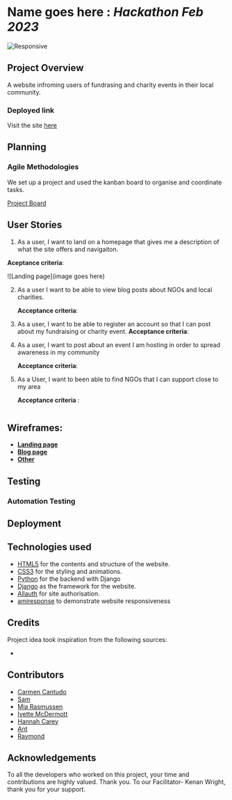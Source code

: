 # **Name goes here** : *Hackathon Feb 2023*

![Responsive](assets/images/am-i-responsive.png)

## Project Overview
A website infroming users of fundrasing and charity events in their local community.

### Deployed link
Visit the site [here](https://hack-team-9.herokuapp.com/)


## Planning
### **Agile Methodologies** 
We set up a project and used the kanban board to organise and coordinate tasks.

[Project Board](https://github.com/users/SamMartin92/projects/3/views/1?layout=board)

## User Stories 

1. As a user, I want to land on a homepage that gives me a description of what the site offers and navigaiton.

**Aceptance criteria**: 

![Landing page](image goes here)
 
2. As a user I want to be able to view blog posts about NGOs and local charities.

   **Acceptance criteria**: 

3. As a user, I want to be able to register an account so that I can post about my fundraising or charity event.
   **Acceptance criteria**:  
![]()

4. As a user, I want to post about an event I am hosting in order to spread awareness in my community

   **Acceptance criteria**: 

5. As a User, I want to been able to find NGOs that I can support close to my area

   **Acceptance criteria** : 

![]()


## Wireframes:

  * [**Landing page**]()
  * [**Blog page**]()
  * [**Other**]()

## Testing

### **Automation Testing**

## Deployment


## Technologies used

- [HTML5](https://en.wikipedia.org/wiki/HTML5) for the contents and structure of the website.
- [CSS3](https://en.wikipedia.org/wiki/CSS) for the styling and animations.
- [Python](https://en.wikipedia.org/wiki/python_(programming_language)) for the backend with Django
- [Django](https://en.wikipedia.org/wiki/Django_(web_framework)) as the framework for the website.
- [Allauth](https://django-allauth.readthedocs.io/en/latest/) for site authorisation.
- [amiresponse]() to demonstrate website responsiveness



## Credits
Project idea took inspiration from the following sources:
* []() 



## Contributors

* [Carmen Cantudo](https://github.com/CarmenCantudo)
* [Sam](https://github.com/SamMartin92)
* [Mia Rasmussen](https://github.com/MiaRasmussen05)
* [Ivette McDermott](https://github.com/ivettemcdermott)
* [Hannah Carey](https://github.com/HPCarey)
* [Ant](https://github.com/Ant2210)
* [Raymond](https://github.com/RVKIonesi)


## Acknowledgements

To all the developers who worked on this project, your time and contributions are highly valued. Thank you.
To our Facilitator- Kenan Wright, thank you for your support.